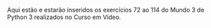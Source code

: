 Aqui estão e estarão inseridos os exercícios 72 ao 114 do Mundo 3 de Python 3 realizados no Curso em Vídeo.
